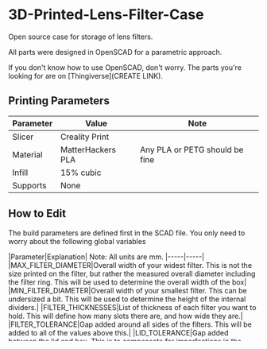 # 3D-Printed-Lens-Filter-Case
Open source case for storage of lens filters.

All parts were designed in OpenSCAD for a parametric approach.

If you don't know how to use OpenSCAD, don't worry.  The parts you're looking for are on [Thingiverse](CREATE LINK).

## Printing Parameters
|Parameter|Value|Note|
|-----|-----|-----|
|Slicer|Creality Print ||
|Material|MatterHackers PLA|Any PLA or PETG should be fine|
|Infill| 15% cubic||
|Supports|None||

## How to Edit
The build parameters are defined first in the SCAD file.  You only need to worry about the following global variables

|Parameter|Explanation|
Note: All units are mm.
|-----|-----|
|MAX_FILTER_DIAMETER|Overall width of your widest filter.  This is not the size printed on the filter, but rather the measured overall diameter including the filter ring.  This will be used to determine the overall width of the box|
|MIN_FILTER_DIAMETER|Overall width of your smallest filter.  This can be undersized a bit.  This will be used to determine the height of the internal dividers.|
|FILTER_THICKNESSES|List of thickness of each filter you want to hold.  This will define how many slots there are, and how wide they are.|
|FILTER_TOLERANCE|Gap added around all sides of the filters.  This will be added to all of the values above this.|
|LID_TOLERANCE|Gap added between the lid and box.  This is to compensate for imperfections in the printing process.|
|INNER_WALL_THICKNESS|Thickness of the dividers between slots.|
|OUTER_WALL_THICKNESS|Thickness of the outer walls including the lid.|
|LID_HEIGHT|Height of the lid|
